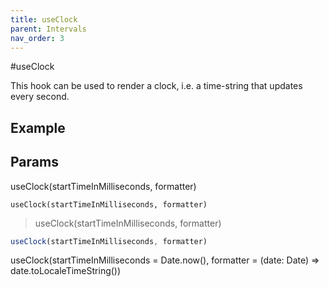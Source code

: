 ```yaml
---
title: useClock
parent: Intervals
nav_order: 3
---
```


#useClock

This hook can be used to render a clock, i.e. a time-string that updates every second.

## Example

## Params

useClock(startTimeInMilliseconds, formatter)

`useClock(startTimeInMilliseconds, formatter)`

> useClock(startTimeInMilliseconds, formatter)

```javascript
useClock(startTimeInMilliseconds, formatter)
```

useClock(startTimeInMilliseconds = Date.now(), formatter = (date: Date) => date.toLocaleTimeString())
